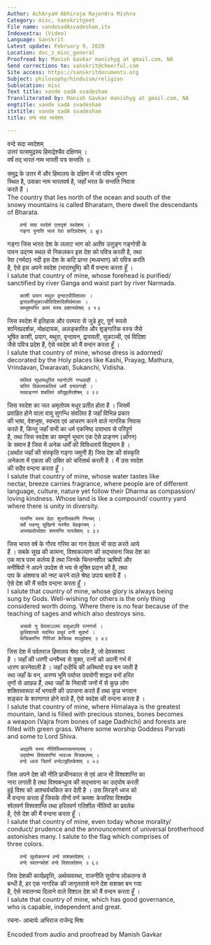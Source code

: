 ```yaml
---
Author: AchAryaH Abhiraja Rajendra Mishra
Category: misc, sanskritgeet
File name: vandesadAsvadesham.itx
Indexextra: (Video)
Language: Sanskrit
Latest update: February 9, 2020
Location: doc_z_misc_general
Proofread by: Manish Gavkar manishyg at gmail.com, NA
Send corrections to: sanskrit@cheerful.com
Site access: https://sanskritdocuments.org
Subject: philosophy/hinduism/religion
Sublocation: misc
Text title: vande sadA svadesham
Transliterated by: Manish Gavkar manishyg at gmail.com, NA
engtitle: vande sadA svadesham
itxtitle: vande sadA svadesham
title: वन्दे सदा स्वदेशम्

---
```

  
 वन्दे सदा स्वदेशम्   
        उत्तरं यत्समुद्रस्य हिमाद्रेश्चैव दक्षिणम् ।  
        वर्षं तद् भारतं नाम भारती यत्र सन्ततिः ॥  
  
समुद्र के उत्तर में और हिमालय के दक्षिण में जो पवित्र भूभाग  
स्थित है, उसका नाम भारतवर्ष है, जहाँ भरत के सन्तति निवास  
करते हैं ।   
The country that lies north of the ocean and south of the  
snowy mountains is called Bharatam, there dwell the descendants  
of Bharata.  
  
        वन्दे सदा स्वदेशं एतादृशं स्वदेशम् ।  
        गङ्गा पुनाति भालं रेवा कटिप्रदेशम् ॥ ध्रु॥  
  
गङ्गा जिस भारत देश के ललाट भाग को अतीव उत्तुङ्ग गङ्गोत्री के  
पावन उद्गम स्थल से निकलकर इस देश को पवित्र करती है, तथा  
रेवा (नर्मदा) नदी इस देश के कटि प्रान्त (मध्यभाग) को पवित्र करति  
है, ऐसे इस अपने स्वदेश (भारतभूमि) की मैं वन्दना करता हूँ ।  
I salute that country of mine, whose forehead is purified/  
sanctified by river Ganga and waist part by river Narmada.  
  
        काशी प्रयाग मथुरा वृन्दाटवीविशालाः ।  
        द्वारावतीसुकाञ्चीविदिशादितीर्थमालाः ।  
        सम्भूषयन्ति कामं यस्य प्रशान्तवेषम् ॥ १॥  
  
जिस स्वदेश में इतिहास और परम्परा से जुडे हुए, पूर्ण रूपसे  
शान्तिप्रदर्शक, मोक्षदायक, अलङ्कारित और शृङ्गारिक वस्त्र जैसे  
भूषित काशी, प्रयाग, मथुरा, वृन्दावन, द्वारावती, सुकाञ्ची, एवं विदिशा  
जैसे पवित्र प्रदेश हैं, ऐसे स्वदेश को मैं वन्दन करता हूँ ।  
I salute that country of mine, whose dress is adorned/  
decorated by the Holy places like Kashi, Prayag, Mathura,  
Vrindavan, Dwaravati, Sukanchi, Vidisha.  
  
        सलिलं सुधामधुरितं पवनोऽपि गन्धवाही ।  
        चरितं विकल्पकलितं धर्मो दयावगाही ।  
        यत्प्राङ्गणं शबलितं कौतूहलैरशेषम् ॥ २॥  
  
जिस स्वदेश का जल अमृतोपम मधुर प्रतीत होता है । जिसमें  
प्रवाहित होने वाला वायु सुगन्धि संवलित है जहाँ विभिन्न प्रकार  
की भाषा, वेशभूषा, स्वभाव एवं आचरण करने वाले नागरिक निवास  
करते हैं, किन्तु जहाँ सभी का धर्म एकनिष्ठ दयाभाव से परिपूर्ण  
है, तथा जिस स्वदेश का सम्पूर्ण भूभाग एक ऐसे प्राङ्गण (आँगन)  
के समान है जिस में अनेक धर्मों की विविधतायें विद्यमान है ।  
(अर्थात जहाँ की संस्कृति गङ्गा जमुनी है) जिस देश की संस्कृति  
अनेकता में एकता की उक्ति को चरितार्थ करती है । मैं उस स्वदेश  
की सदैव वन्दना करता हूँ ।  
I salute that country of mine, whose water tastes like  
nectar, breeze carries fragrance,  where people are of different  
language, culture, nature yet follow their Dharma as compassion/  
loving kindness. Whose land is like a compound/ country yard  
where there is unity in diversity.  
  
        गायन्ति यस्य देवाः शुभगीतकानि नित्यम् ।  
        सर्वे भवन्तु सुखिनो यस्यैत देवकृत्यम् ।  
        अभयप्रदोपदेशाः शमयन्ति पापलेशम् ॥ ३॥  
  
जिस भारत वर्ष के गौरव गरिमा का गान देवता भी सदा करते आये  
हैं । सबके सुख की कामना, विश्वकल्याण की सद्भावना जिस देश का  
एक मात्र परम कर्तव्य है तथा जिनके चिन्तनशील ऋषियों और  
मनीषियों ने अपने उपदेश से भय से मुक्ति प्रदान की है, तथा  
पाप के अंशमात्र को नष्ट करने वाले श्रेष्ठ उपाय बताये हैं ।  
ऐसे देश की मैं सदैव वन्दना करता हूँ ।  
I salute that country of mine, whose glory is always being  
sung by Gods. Well-wishing for others is the only thing  
considered worth doing. Where there is no fear because of the  
teaching of sages and which also destroys sins.  
  
        अचलो नु देवताऽऽत्मा वसुधाऽपि रत्नगर्भा ।  
        कुलिशायते यदस्थि प्रचुरं वनी सुदर्भा ।  
        केचिन्नमन्ति गिरिजां केचिच्च शालुवेशम् ॥ ४॥  
  
जिस देश में पर्वतराज हिमालय श्रेष्ठ पर्वत है, जो देवस्वरूप  
है । जहाँ की धरणी धनवैभव से युक्त, रत्नों को अपनी गर्भ में  
धारण करनेवाली है । जहाँ दधीचि की अस्थियों वज्र बन जाती है  
रथा जहाँ के वन, अरण्य भूमि पर्याप्त उपयोगी शाद्वल वनों हरित  
तृणों से आछन्न हैं, तथा जहाँ के निवासी जनों में से कुछ लोग  
शक्तिस्वरूपा माँ भगवती की उपासना करते हैं तथा कुछ भगवान  
शङ्कर के शरणागत होने वाले हैं, ऐसे स्वदेश की वन्दना करता है ।  
I salute that country of mine, where Himalaya is the greatest  
mountain, land is filled with precious stones, bones becomes  
a weapon (Vajra from bones of sage Dadhichi) and forests are  
filled with green grass. Where some worship Goddess Parvati  
and some to Lord Shiva.  
  
        अद्यापि यस्य नीतिर्विस्मापयत्यनल्पम् ।  
        उद्घोष्य विश्वशान्तिं भावञ्च मित्रकल्पम् ।  
        वन्दे ध्वजं त्रिवर्णं वन्देऽगृहीतकेशम् ॥ ५॥  
  
जिस अपने देश की नीति प्राचीनकाल से एवं आज भी विश्वशान्ति का  
नारा लगाती है तथा विश्वबन्धुत्व की सद्भावना का उद्घोष करती  
हुई विश्व को आश्चर्यचकित कर देती है । उस तिरङ्गे ध्वज को  
मैं वन्दना करता हूँ जिसके तीनों वर्ण क्रमशः केसरिया विश्वप्रेम  
श्वेतवर्ण विश्वशान्ति तथा हरितवर्ण गतिशील नीतियों का प्रवर्तक  
है, ऐसे देश की मैं वन्दना करता हूँ ।  
I salute that country of mine, even today whose morality/  
conduct/ prudence and the announcement of universal brotherhood  
astonishes many. I salute to the flag which comprises of  
three colors.  
  
        वन्दे सुलोकतन्त्रं वन्दे सशक्तदेशम् ।  
        वन्दे स्वतन्त्रदेशं वन्दे विशालदेशम् ॥ ६॥  
  
जिस देशकी कार्यप्रवृत्ति, अर्थव्यवस्था, राजनीति सुयोग्य लोकतन्त्र से  
बन्धी है, हर एक नागरिक की जागृततासे माने देश सशक्त बन गया  
है, ऐसे स्वातन्त्र्य दिलाने वाले विशाल देश को मैं वन्दन करता हूँ ।  
I salute that country of mine, which has good governance,  
who is capable, independent and great.  
  
  
रचना- आचार्यः अभिराज राजेन्द्र मिश्रः  
  
  
Encoded from audio and proofread by Manish Gavkar  
  
